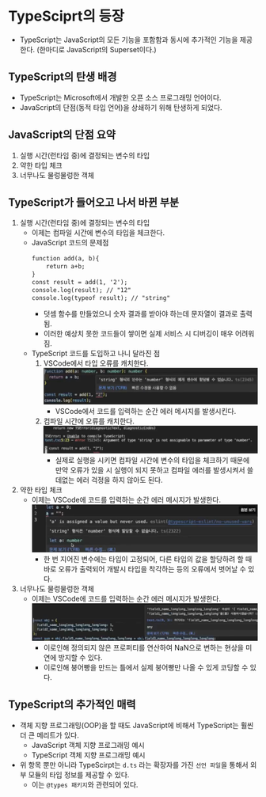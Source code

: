 # TypeSciprt의 등장
- TypeScript는 JavaScript의 모든 기능을 포함함과 동시에 추가적인 기능을 제공한다. (한마디로 JavaScript의 Superset이다.)

## TypeScript의 탄생 배경
- TypeScript는 Microsoft에서 개발한 오픈 소스 프로그래밍 언어이다.
- JavaScript의 단점(동적 타입 언어)을 상쇄하기 위해 탄생하게 되었다.

## JavaScript의 단점 요약
1. 실행 시간(런타임 중)에 결정되는 변수의 타입
2. 약한 타입 체크
3. 너무나도 물렁물렁한 객체

## TypeScript가 들어오고 나서 바뀐 부분
1. 실행 시간(런타임 중)에 결정되는 변수의 타입
    - 이제는 컴파일 시간에 변수의 타입을 체크한다.
    - JavaScript 코드의 문제점
        ```
        function add(a, b){
            return a+b;
        }
        const result = add(1, '2');
        console.log(result); // "12"
        console.log(typeof result); // "string"
        ```
        - 덧셈 함수를 만들었으니 숫자 결과를 받아야 하는데 문자열이 결과로 출력됨.
        - 이러한 예상치 못한 코드들이 쌓이면 실제 서비스 시 디버깅이 매우 어려워짐.
    - TypeScript 코드를 도입하고 나니 달라진 점
        1. VSCode에서 타입 오류를 캐치한다.
        ![타입스크립트 에러](./images/스크린샷%202024-02-03%20오후%201.35.34.png)
            - VSCode에서 코드를 입력하는 순간 에러 메시지를 발생시킨다.
        2. 컴파일 시간에 오류를 캐치한다.
        ![Alt text](<images/스크린샷 2024-02-03 오후 1.38.49.png>)
            - 실제로 실행을 시키면 컴파일 시간에 변수의 타입을 체크하기 때문에 만약 오류가 있을 시 실행이 되지 못하고 컴파일 에러를 발생시켜서 쓸데없는 에러 걱정을 하지 않아도 된다.
2. 약한 타입 체크
    - 이제는 VSCode에 코드를 입력하는 순간 에러 메시지가 발생한다.
    ![Alt text](<images/스크린샷 2024-02-03 오후 1.43.47.png>)
        - 한 번 지어진 변수에는 타입이 고정되어, 다른 타입의 값을 할당하려 할 때 바로 오류가 출력되어 개발시 타입을 착각하는 등의 오류에서 벗어날 수 있다.
3. 너무나도 물렁물렁한 객체
    - 이제는 VSCode에 코드를 입력하는 순간 에러 메시지가 발생한다.
    ![Alt text](<images/스크린샷 2024-02-03 오후 1.46.45.png>)
        - 이로인해 정의되지 않은 프로퍼티를 연산하여 NaN으로 변하는 현상을 미연에 방지할 수 있다.
        - 이로인해 붕어빵을 만드는 틀에서 실제 붕어빵만 나올 수 있게 코딩할 수 있다.

## TypeScript의 추가적인 매력
- 객체 지향 프로그래밍(OOP)을 할 때도 JavaScript에 비해서 TypeScript는 훨씬 더 큰 메리트가 있다.
    - JavaScript 객체 지향 프로그래밍 예시
    - TypeScript 객체 지향 프로그래밍 예시
- 위 항목 뿐만 아니라 TypeScirpt는 `d.ts` 라는 확장자를 가진 `선언 파일`을 통해서 외부 모듈의 타입 정보를 제공할 수 있다.
    - 이는 `@types 패키지`와 관련되어 있다.